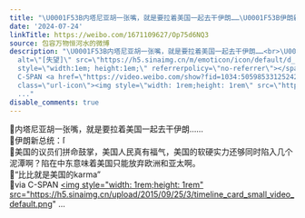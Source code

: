 ```yaml
---
title: "\U0001F53B内塔尼亚胡一张嘴，就是要拉着美国一起去干伊朗……\U0001F53B伊朗新总统：[失望]\U0001F53B美国的议员们拼命鼓掌，美国人民真有福气，美国的软硬实力还够同时陷入几个泥..."
date: '2024-07-24'
linkTitle: https://weibo.com/1671109627/Op75d6NQ3
source: 包容万物恒河水的微博
description: "\U0001F53B内塔尼亚胡一张嘴，就是要拉着美国一起去干伊朗……<br>\U0001F53B伊朗新总统：<span class=\"url-icon\"><img
  alt=\"[失望]\" src=\"https://h5.sinaimg.cn/m/emoticon/icon/default/d_shiwang-b4bf17068f.png\"
  style=\"width:1em; height:1em;\" referrerpolicy=\"no-referrer\"></span><br>\U0001F53B美国的议员们拼命鼓掌，美国人民真有福气，美国的软硬实力还够同时陷入几个泥潭啊？陷在中东意味着美国只能放弃欧洲和亚太啊。<br>\U0001F53B“比比就是美国的karma”<br>\U0001F53Bvia
  C-SPAN <a href=\"https://video.weibo.com/show?fid=1034:5059853312524297\" data-hide=\"\"><span
  class=\"url-icon\"><img style=\"width: 1rem;height: 1rem\" src=\"https://h5.sinaimg.cn/upload/2015/09/25/3/timeline_card_small_video_default.png\"
  ..."
disable_comments: true
---
```

🔻内塔尼亚胡一张嘴，就是要拉着美国一起去干伊朗……<br>🔻伊朗新总统：<span class="url-icon"><img alt="[失望]" src="https://h5.sinaimg.cn/m/emoticon/icon/default/d_shiwang-b4bf17068f.png" style="width:1em; height:1em;" referrerpolicy="no-referrer"></span><br>🔻美国的议员们拼命鼓掌，美国人民真有福气，美国的软硬实力还够同时陷入几个泥潭啊？陷在中东意味着美国只能放弃欧洲和亚太啊。<br>🔻“比比就是美国的karma”<br>🔻via C-SPAN <a href="https://video.weibo.com/show?fid=1034:5059853312524297" data-hide=""><span class="url-icon"><img style="width: 1rem;height: 1rem" src="https://h5.sinaimg.cn/upload/2015/09/25/3/timeline_card_small_video_default.png" ...